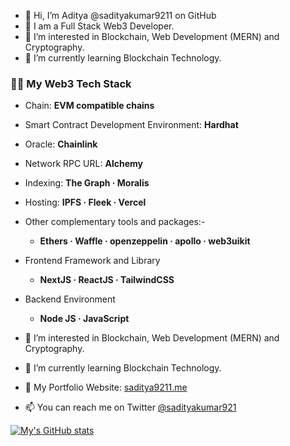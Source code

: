 - 👋 Hi, I’m Aditya @sadityakumar9211 on GitHub
- 🍳 I am a Full Stack Web3 Developer.
- 👀 I’m interested in Blockchain, Web Development (MERN) and Cryptography.
- 🌱 I’m currently learning Blockchain Technology.
  
  
### 👨‍💻 My Web3 Tech Stack
  - Chain: **EVM compatible chains**
  - Smart Contract Development Environment: **Hardhat**
  - Oracle: **Chainlink**
  - Network RPC URL: **Alchemy**
  - Indexing: **The Graph · Moralis** 
  - Hosting: **IPFS · Fleek · Vercel**
  - Other complementary tools and packages:- 
    - **Ethers · Waffle · openzeppelin · apollo · web3uikit**
  - Frontend Framework and Library
    - **NextJS · ReactJS · TailwindCSS**
  - Backend Environment
    - **Node JS · JavaScript**



- 👀 I’m interested in Blockchain, Web Development (MERN) and Cryptography.
- 🌱 I’m currently learning Blockchain Technology.
- 💼 My Portfolio Website: [saditya9211.me](https://saditya9211.me) 
- 📫 You can reach me on Twitter [@sadityakumar921](https://twitter.com/sadityakumar921)

[![My's GitHub stats](https://github-readme-stats.vercel.app/api?username=sadityakumar9211)](https://github.com/anuraghazra/github-readme-stats)

<!---
sadityakumar9211/sadityakumar9211 is a ✨ special ✨ repository because its `README.md` (this file) appears on your GitHub profile.
You can click the Preview link to take a look at your changes.
--->
